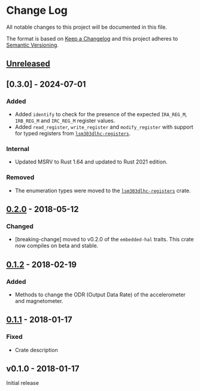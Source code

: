 # Change Log

All notable changes to this project will be documented in this file.

The format is based on [Keep a Changelog](http://keepachangelog.com/)
and this project adheres to [Semantic Versioning](http://semver.org/).

## [Unreleased]

[Unreleased]: https://github.com/sunsided/lsm303dlhc/compare/v0.3.0...HEAD

## [0.3.0] - 2024-07-01

### Added

- Added `identify` to check for the presence of the expected `IRA_REG_M`, `IRB_REG_M` and `IRC_REG_M`
  register values.
- Added `read_register`, `write_register` and `modify_register` with support for typed registers from
  [`lsm303dlhc-registers`](https://crates.io/crates/lsm303dlhc-registers).

### Internal

- Updated MSRV to Rust 1.64 and updated to Rust 2021 edition.

### Removed

- The enumeration types were moved to the [`lsm303dlhc-registers`](https://crates.io/crates/lsm303dlhc-registers) crate.

## [0.2.0] - 2018-05-12

### Changed

- [breaking-change] moved to v0.2.0 of the `embedded-hal` traits. This crate now compiles on beta
  and stable.

## [0.1.2] - 2018-02-19

### Added

- Methods to change the ODR (Output Data Rate) of the accelerometer and magnetometer.

## [0.1.1] - 2018-01-17

### Fixed

- Crate description

## v0.1.0 - 2018-01-17

Initial release

[0.2.0]: https://github.com/japaric/lsm303dlhc/compare/v0.1.2...v0.2.0

[0.1.2]: https://github.com/japaric/lsm303dlhc/compare/v0.1.1...v0.1.2

[0.1.1]: https://github.com/japaric/lsm303dlhc/compare/v0.1.0...v0.1.1
